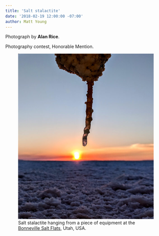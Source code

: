 ```yaml
---
title: 'Salt stalactite'
date: '2018-02-19 12:00:00 -07:00'
author: Matt Young
---
```

Photograph by **Alan Rice**.

Photography contest, Honorable Mention.
<figure>
<img src="/uploads/2018/Alan_Rice.Salt.jpg" alt="Salt stalactite"/>
<figcaption>
Salt stalactite hanging from a piece of equipment at the <a href="https://en.wikipedia.org/wiki/Bonneville_Salt_Flats">Bonneville Salt Flats</a>, Utah, USA. 
</figcaption>
</figure>
 

